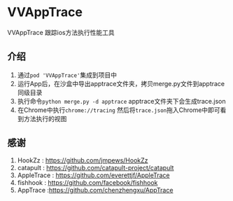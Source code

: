 # VVAppTrace
VVAppTrace 跟踪ios方法执行性能工具

## 介绍
1. 通过`pod 'VVAppTrace'`集成到项目中 
1. 运行App后，在沙盒中导出apptrace文件夹，拷贝merge.py文件到apptrace同级目录
1. 执行命令`python merge.py -d apptrace` apptrace文件夹下会生成trace.json
1. 在Chrome中执行`chrome://tracing` 然后将`trace.json`拖入Chrome中即可看到方法执行的视图

## 感谢
1. HookZz : https://github.com/jmpews/HookZz
1. catapult : https://github.com/catapult-project/catapult
1. AppleTrace : https://github.com/everettjf/AppleTrace
1. fishhook : https://github.com/facebook/fishhook
1. AppTrace :https://github.com/chenzhengxu/AppTrace
